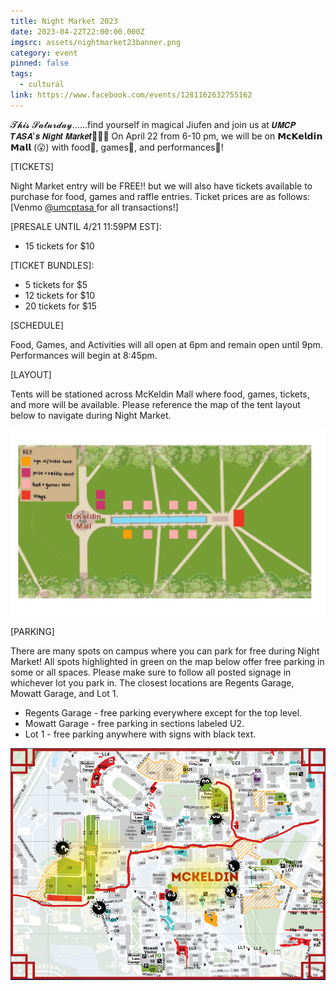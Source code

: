 ```yaml
---
title: Night Market 2023
date: 2023-04-22T22:00:00.000Z
imgsrc: assets/nightmarket23banner.png
category: event
pinned: false
tags:
  - cultural
link: https://www.facebook.com/events/1281162632755162
---
```

𝓣𝓱𝓲𝓼 𝓢𝓪𝓽𝓾𝓻𝓭𝓪𝔂......find yourself in magical Jiufen and join us at 𝙐𝙈𝘾𝙋 𝙏𝘼𝙎𝘼'𝙨 𝙉𝙞𝙜𝙝𝙩 𝙈𝙖𝙧𝙠𝙚𝙩🏮🌉🌙
On April 22 from 6-10 pm, we will be on 𝗠𝗰𝗞𝗲𝗹𝗱𝗶𝗻 𝗠𝗮𝗹𝗹 (😮) with food🍢, games🎲, and performances👯!

\[TICKETS]

Night Market entry will be FREE‼️ but we will also have tickets available to purchase for food, games and raffle entries. Ticket prices are as follows: [Venmo [@umcptasa ](https://www.instagram.com/umcptasa/)for all transactions!]

\[PRESALE UNTIL 4/21 11:59PM EST]:

* 15 tickets for $10

\[TICKET BUNDLES]:

* 5 tickets for $5
* 12 tickets for $10
* 20 tickets for $15



\[SCHEDULE]

Food, Games, and Activities will all open at 6pm and remain open until 9pm. Performances will begin at 8:45pm.



\[LAYOUT]

Tents will be stationed across McKeldin Mall where food, games, tickets, and more will be available. Please reference the map of the tent layout below to navigate during Night Market.

![An illustrated layout of where different tables for food, games, and tickets will be during Night Market](static/assets/screenshot-2023-04-18-at-4.53.22-pm.jpeg "Night Market 2023 Layout")



\[PARKING]

There are many spots on campus where you can park for free during Night Market! All spots highlighted in green on the map below offer free parking in some or all spaces. Please make sure to follow all posted signage in whichever lot you park in. The closest locations are Regents Garage, Mowatt Garage, and Lot 1. 

* Regents Garage - free parking everywhere except for the top level.
* Mowatt Garage - free parking in sections labeled U2.
* Lot 1 - free parking anywhere with signs with black text.

![A map showing the location of Night Market 2023 and surrounding parking availability](static/assets/cropped_parking_map.png "Night Market Parking Info")